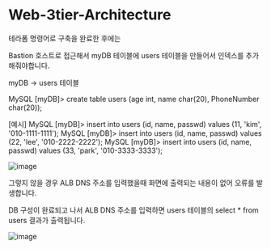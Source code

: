 ﻿# Web-3tier-Architecture

테라폼 명령어로 구축을 완료한 후에는

Bastion 호스트로 접근해서
myDB 테이블에 users 테이블을 만들어서 인덱스를 추가해줘야합니다.

myDB -> users 테이블

MySQL [myDB]> create table users (age int, name char(20), PhoneNumber char(20));

[예시]
MySQL [myDB]> insert into users (id, name, passwd) values (11, 'kim', '010-1111-1111');
MySQL [myDB]> insert into users (id, name, passwd) values (22, 'lee', '010-2222-2222');
MySQL [myDB]> insert into users (id, name, passwd) values (33, 'park', '010-3333-3333');


![image](https://github.com/Parksanghyeon97/Web-3tier-Architecture/assets/102512718/a17ce591-87d1-4ae5-9866-5fc3c555e6f7)


그렇지 않을 경우 ALB DNS 주소를 입력했을때 화면에 출력되는 내용이 없어 오류를 발생합니다.

DB 구성이 완료되고 나서 ALB DNS 주소를 입력하면 users 테이블의 select * from users 결과가 출력됩니다.

![image](https://github.com/Parksanghyeon97/Web-3tier-Architecture/assets/102512718/ec1efaba-0d27-4689-9012-0060f436deba)
